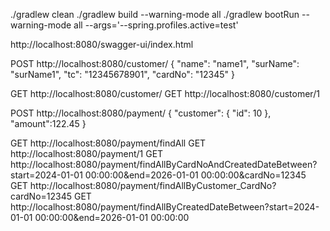 ./gradlew clean
./gradlew build --warning-mode all
./gradlew bootRun --warning-mode all --args='--spring.profiles.active=test'

http://localhost:8080/swagger-ui/index.html

POST http://localhost:8080/customer/
{
"name": "name1",
"surName": "surName1",
"tc": "12345678901",
"cardNo": "12345"
}

GET http://localhost:8080/customer/
GET http://localhost:8080/customer/1

POST http://localhost:8080/payment/
{
"customer": {
"id": 10
},
"amount":122.45
}

GET http://localhost:8080/payment/findAll
GET http://localhost:8080/payment/1
GET http://localhost:8080/payment/findAllByCardNoAndCreatedDateBetween?start=2024-01-01 00:00:00&end=2026-01-01 00:00:00&cardNo=12345
GET http://localhost:8080/payment/findAllByCustomer_CardNo?cardNo=12345
GET http://localhost:8080/payment/findAllByCreatedDateBetween?start=2024-01-01 00:00:00&end=2026-01-01 00:00:00